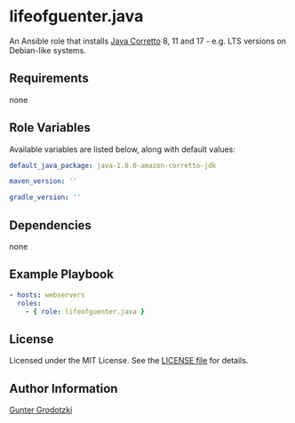 # lifeofguenter.java

An Ansible role that installs [Java Corretto](https://docs.aws.amazon.com/corretto/index.html) 8, 11 and 17 - e.g. LTS
versions on Debian-like systems.

## Requirements

none

## Role Variables

Available variables are listed below, along with default values:

```yaml
default_java_package: java-1.8.0-amazon-corretto-jdk

maven_version: ''

gradle_version: ''
```

## Dependencies

none

## Example Playbook

```yaml
- hosts: webservers
  roles:
    - { role: lifeofguenter.java }
```

## License

Licensed under the MIT License. See the [LICENSE file](LICENSE) for details.

## Author Information

[Gunter Grodotzki](https://lifeofguenter.de)
